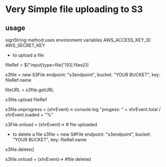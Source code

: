 Very Simple file uploading to S3
================================


usage
-----
signString method uses environment variables
AWS_ACCESS_KEY_ID
AWS_SECRET_KEY


* to upload a file

fileRef = $("input[type=file]")[0].files[0]

s3file = new S3File
    endpoint: "s3endpoint", 
    bucket: "YOUR BUCKET",
    key: fileRef.name

fileURL = s3file.getURL

s3file.upload fileRef

s3file.onprogress = (xhrEvent)->
    console.log "progess: " + xhrEvent.total / xhrEvent.loaded + "%"

s3File.onload = (xhrEvent)->
    # file uploaded

* to delete a file
s3file = new S#File
    endpoint: "s3endpoint", 
    bucket: "YOUR BUCKET",
    key: fileRef.name

s3file.delete()

s3file.onload = (xhrEvent)->
    #file deleted


